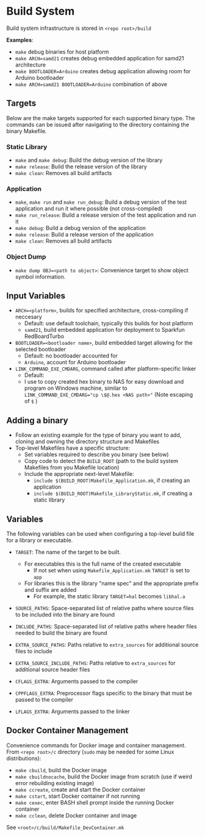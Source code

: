 # Build System
Build system infrastructure is stored in `<repo root>/build`

**Examples**:
- `make` debug binaries for host platform
- `make ARCH=samd21` creates debug embedded application for samd21 architecture
- `make BOOTLOADER=Arduino` creates debug application allowing room for Arduino 
bootloader
- `make ARCH=samd21 BOOTLOADER=Arduino` combination of above

## Targets  
Below are the make targets supported for each supported binary type. The 
commands can be issued after navigating to the directory containing the binary 
Makefile. 

### Static Library  
- `make` and `make debug`: Build the debug version of the library
- `make release`: Build the release version of the library
- `make clean`: Removes all build artifacts

### Application  
- `make`, `make run` and `make run_debug`: Build a debug version of the test 
application and run it where possible (not cross-compiled)
- `make run_release`: Build a release version of the test application and run it
- `make debug`: Build a debug version of the application
- `make release`: Build a release version of the application
- `make clean`: Removes all build artifacts

### Object Dump
- `make dump OBJ=<path to object>`: Convenience target to show object symbol 
information.

## Input Variables  
- `ARCH=<platform>`, builds for specified architecture, cross-compiling if 
neccesary
    - Default: use default toolchain, typically this builds for host platform
    - `samd21`, build embedded application for deployment to Sparkfun 
    RedBoardTurbo
- `BOOTLOADER=<bootloader name>`, build embedded target allowing for the 
selected bootloader
    - Default: no bootloader accounted for
    - `Arduino`, account for Arduino bootloader
- `LINK_COMMAND_EXE_CMDARG`, command called after platform-specific linker
    - Default: <nothing>
    - I use to copy created hex binary to NAS for easy download and program on 
    Windows machine, similar to  
        `LINK_COMMAND_EXE_CMDARG="cp \$@.hex <NAS path>"`  (Note escaping of `$`
        )  

## Adding a binary  
- Follow an existing example for the type of binary you want to add, cloning and
owning the directory structure and Makefiles
- Top-level Makefiles have a specific structure:
  - Set variables required to describe you binary (see below)
  - Copy code to detect the `BUILD_ROOT` (path to the build system Makefiles 
  from you Makefile location)
  - Include the appropriate next-level Makefile:
    - `include $(BUILD_ROOT)Makefile_Application.mk`, if creating an application
    - `include $(BUILD_ROOT)Makefile_LibraryStatic.mk`, if creating a static 
    library

## Variables  
The following variables can be used when configuring a top-level build file for
a library or executable.

* `TARGET`: The name of the target to be built.
  * For executables this is the full name of the created executable
    * If not set when using `Makefile_Application.mk` `TARGET` is set to `app`
  * For libraries this is the library "name spec" and the appropriate prefix and
  suffix are added
    * For example, the static library `TARGET=hal` becomes `libhal.a`

* `SOURCE_PATHS`: Space-separated list of relative paths where source files to 
be included into the binary are found

* `INCLUDE_PATHS`: Space-separated list of relative paths where header files 
needed to build the binary are found

* `EXTRA_SOURCE_PATHS`: Paths relative to `extra_sources` for additional source
files to include

* `EXTRA_SOURCE_INCLUDE_PATHS`: Paths relative to `extra_sources` for additional
source header files

* `CFLAGS_EXTRA`: Arguments passed to the compiler

* `CPPFLAGS_EXTRA`: Preprocessor flags specific to the binary that must be 
passed to the compiler

* `LFLAGS_EXTRA`: Arguments passed to the linker

## Docker Container Management  
Convenience commands for Docker image and container management. 
From `<repo root>/c` directory (`sudo` may be needed for some Linux 
distributions):
- `make cbuild`, build the Docker image
- `make cbuildnocache`, build the Docker image from scratch (use if weird error
rebuilding existing image)
- `make ccreate`, create and start the Docker container
- `make cstart`, start Docker container if not running
- `make cexec`, enter BASH shell prompt inside the running Docker container 
- `make cclean`, delete Docker container and image

See `<root>/c/build/Makefile_DevContainer.mk`

